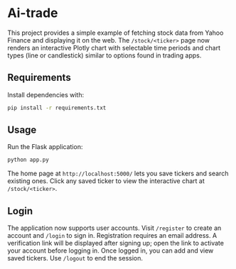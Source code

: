 # Ai-trade

This project provides a simple example of fetching stock data from Yahoo Finance and displaying it on the web. The `/stock/<ticker>` page now renders an interactive Plotly chart with selectable time periods and chart types (line or candlestick) similar to options found in trading apps.

## Requirements

Install dependencies with:

```bash
pip install -r requirements.txt
```

## Usage

Run the Flask application:

```bash
python app.py
```

The home page at `http://localhost:5000/` lets you save tickers and search existing ones.
Click any saved ticker to view the interactive chart at `/stock/<ticker>`.

## Login

The application now supports user accounts. Visit `/register` to create an account and `/login` to sign in. Registration requires an email address. A verification link will be displayed after signing up; open the link to activate your account before logging in. Once logged in, you can add and view saved tickers. Use `/logout` to end the session.
